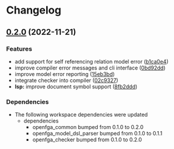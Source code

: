 # Changelog

## [0.2.0](https://github.com/iammathew/openfga-rs/compare/openfga_compiler-v0.1.0...openfga_compiler-v0.2.0) (2022-11-21)


### Features

* add support for self referencing relation model error ([b1ca0e4](https://github.com/iammathew/openfga-rs/commit/b1ca0e4cc0c1d03a6b1cc27e638f5149306abba7))
* improve compiler error messages and cli interface ([0bd92dd](https://github.com/iammathew/openfga-rs/commit/0bd92dd319d14d76f4ff7206ec04854417f95767))
* improve model error reporting ([15eb3bd](https://github.com/iammathew/openfga-rs/commit/15eb3bda8d7966f9c032b34fb2f92119e1e2b7d9))
* integrate checker into compiler ([02c9327](https://github.com/iammathew/openfga-rs/commit/02c93270c061eccfd90aaf21f319f8f1f2412d51))
* **lsp:** improve document symbol support ([8fb2ddd](https://github.com/iammathew/openfga-rs/commit/8fb2dddb16847d29b2b4405fc01009d497a7fc8b))


### Dependencies

* The following workspace dependencies were updated
  * dependencies
    * openfga_common bumped from 0.1.0 to 0.2.0
    * openfga_model_dsl_parser bumped from 0.1.0 to 0.1.1
    * openfga_checker bumped from 0.1.0 to 0.2.0
